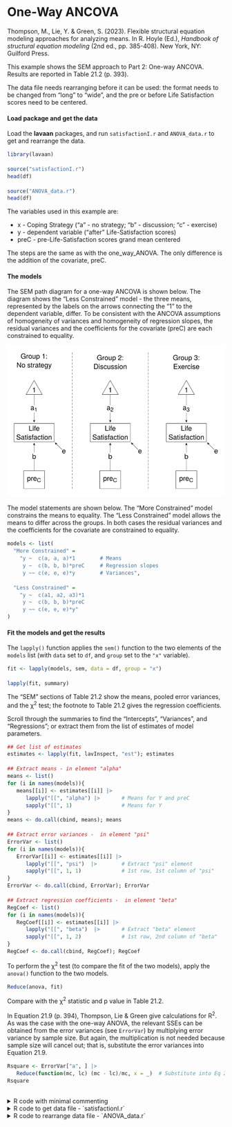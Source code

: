 # One-Way ANCOVA


Thompson, M., Lie, Y. & Green, S. (2023). Flexible structural equation
modeling approaches for analyzing means. In R. Hoyle (Ed.), *Handbook of
structural equation modeling* (2nd ed., pp. 385-408). New York, NY:
Guilford Press.

This example shows the SEM approach to Part 2: One-way ANCOVA. Results
are reported in Table 21.2 (p. 393).

The data file needs rearranging before it can be used: the format needs
to be changed from “long” to “wide”, and the pre or before Life
Satisfaction scores need to be centered.

#### Load package and get the data

Load the **lavaan** packages, and run `satisfactionI.r` and
`ANOVA_data.r` to get and rearrange the data.

``` r
library(lavaan)

source("satisfactionI.r")
head(df)

source("ANOVA_data.r")
head(df)
```

The variables used in this example are:

- x - Coping Strategy (“a” - no strategy; “b” - discussion; “c” -
  exercise)
- y - dependent variable (“after” Life-Satisfaction scores)
- preC - pre-Life-Satisfaction scores grand mean centered

The steps are the same as with the one_way_ANOVA. The only difference is
the addition of the covariate, preC.

#### The models

The SEM path diagram for a one-way ANCOVA is shown below. The diagram
shows the “Less Constrained” model - the three means, represented by the
labels on the arrows connecting the “1” to the dependent variable,
differ. To be consistent with the ANCOVA assumptions of homogeneity of
variances and homogeneity of regression slopes, the residual variances
and the coefficients for the covariate (preC) are each constrained to
equality.

<img src="images/one_way_ANCOVA.svg" data-fig-align="center" />

The model statements are shown below. The “More Constrained” model
constrains the means to equality. The “Less Constrained” model allows
the means to differ across the groups. In both cases the residual
variances and the coefficients for the covariate are constrained to
equality.

``` r
models <- list(
  "More Constrained" =
    "y ~  c(a, a, a)*1        # Means
     y ~  c(b, b, b)*preC     # Regression slopes
     y ~~ c(e, e, e)*y        # Variances",

  "Less Constrained" =
    "y ~  c(a1, a2, a3)*1
     y ~  c(b, b, b)*preC
     y ~~ c(e, e, e)*y"
)
```

#### Fit the models and get the results

The `lapply()` function applies the `sem()` function to the two elements
of the `models` list (with `data` set to `df`, and `group` set to the
`"x"` variable).

``` r
fit <- lapply(models, sem, data = df, group = "x")

lapply(fit, summary)
```

The “SEM” sections of Table 21.2 show the means, pooled error variances,
and the $\upchi$<sup>2</sup> test; the footnote to Table 21.2 gives the
regression coefficients.

Scroll through the summaries to find the “Intercepts”, “Variances”, and
“Regressions”; or extract them from the list of estimates of model
parameters.

``` r
## Get list of estimates
estimates <- lapply(fit, lavInspect, "est"); estimates

## Extract means - in element "alpha"
means <- list()
for (i in names(models)){
   means[[i]] <- estimates[[i]] |>
      lapply("[[", "alpha") |>       # Means for Y and preC
      sapply("[[", 1)                # Means for Y
}
means <- do.call(cbind, means); means

## Extract error variances -  in element "psi"
ErrorVar <- list()
for (i in names(models)){
   ErrorVar[[i]] <- estimates[[i]] |>
      lapply("[[", "psi")  |>        # Extract "psi" element
      sapply("[[", 1, 1)             # 1st row, 1st column of "psi"
}
ErrorVar <- do.call(cbind, ErrorVar); ErrorVar

## Extract regression coefficients -  in element "beta"
RegCoef <- list()
for (i in names(models)){
   RegCoef[[i]] <- estimates[[i]] |>
      lapply("[[", "beta")  |>       # Extract "beta" element
      sapply("[[", 1, 2)             # 1st row, 2nd column of "beta"
}
RegCoef <- do.call(cbind, RegCoef); RegCoef
```

To perform the $\upchi$<sup>2</sup> test (to compare the fit of the two
models), apply the `anova()` function to the two models.

``` r
Reduce(anova, fit)
```

Compare with the $\upchi$<sup>2</sup> statistic and p value in Table
21.2.

In Equation 21.9 (p. 394), Thompson, Lie & Green give calculations for
R<sup>2</sup>. As was the case with the one-way ANOVA, the relevant SSEs
can be obtained from the error variances (see `ErrorVar`) by multiplying
error variance by sample size. But again, the multiplication is not
needed because sample size will cancel out; that is, substitute the
error variances into Equation 21.9.

``` r
Rsquare <- ErrorVar["a", ] |>
   Reduce(function(mc, lc) (mc - lc)/mc, x = _)  # Substitute into Eq 21.9
Rsquare
```

<br />

<details class="code-fold">
<summary>R code with minimal commenting</summary>

``` r
## One-way ANCOVA
##
## Thompson, M., Lie, Y. & Green, S. (2023). Flexible structural equation modeling
## approaches for analyzing means. In R. Hoyle (Ed.), Handbook of structural
## equation modeling (2nd ed., pp. 385-408). New York, NY: Guilford Press.

## Load package
library(lavaan)

## Get the data
source("satisfactionI.r")
head(df)

## Rearrange the data file
source("ANOVA_data.r")
head(df)

## The models
models <- list(
  "More Constrained" =
    "y ~  c(a, a, a)*1        # Means
     y ~  c(b, b, b)*preC     # Regression slopes
     y ~~ c(e, e, e)*y        # Variances",

  "Less Constrained" =
    "y ~  c(a1, a2, a3)*1
     y ~  c(b, b, b)*preC
     y ~~ c(e, e, e)*y"
)

## Fit the models
fit <- lapply(models, sem, data = df, group = "x")

## Get model summaries
## Check results with "SEM" section of Table 21.2
lapply(fit, summary)

## Extract means, variances, and regression coefficients from list of estimates
## Get list of estimates
estimates <- lapply(fit, lavInspect, "est"); estimates

## Extract means - in element "alpha"
means <- list()
for (i in names(models)){
   means[[i]] <- estimates[[i]] |>
      lapply("[[", "alpha") |>       # Means for Y and preC
      sapply("[[", 1)                # Means for Y
}
means <- do.call(cbind, means); means

## Extract error variances -  in element "psi"
ErrorVar <- list()
for (i in names(models)){
   ErrorVar[[i]] <- estimates[[i]] |>
      lapply("[[", "psi")  |>        # Extract "psi" element
      sapply("[[", 1, 1)             # 1st row, 1st column of "psi"
}
ErrorVar <- do.call(cbind, ErrorVar); ErrorVar

## Extract regression coefficients -  in element "beta"
RegCoef <- list()
for (i in names(models)){
   RegCoef[[i]] <- estimates[[i]] |>
      lapply("[[", "beta")  |>       # Extract "beta" element
      sapply("[[", 1, 2)             # 1st row, 2nd column of "beta"
}
RegCoef <- do.call(cbind, RegCoef); RegCoef

## Contrast model fits
## Check with chi sq statistic and p value in Table 21.2
Reduce(anova, fit)

## R square
## Check with Equation 21.9
Rsquare <- ErrorVar["a", ] |>
   Reduce(function(mc, lc) (mc - lc)/mc, x = _)  # Substitute into Eq 21.9
Rsquare
```

</details>

<details class="code-fold">
<summary>R code to get data file - `satisfactionI.r`</summary>

``` r
### Data for Tables 21.1, 21.2, 21.3, 21.4 ###

df <- structure(list(x = c("a", "a", "a", "a", "a", "a", "a", "a", 
"a", "a", "a", "a", "a", "a", "a", "a", "a", "a", "b", "b", "b", 
"b", "b", "b", "b", "b", "b", "b", "b", "b", "c", "c", "c", "c", 
"c", "c", "c", "c", "c", "c", "c", "c", "c", "c", "c", "c", "c", 
"c"), g = c("m", "m", "m", "m", "m", "m", "f", "f", "f", "m", 
"m", "m", "m", "m", "m", "f", "f", "f", "m", "m", "m", "f", "f", 
"f", "m", "m", "m", "f", "f", "f", "m", "m", "m", "f", "f", "f", 
"f", "f", "f", "m", "m", "m", "f", "f", "f", "f", "f", "f"), 
    c = c("before", "before", "before", "before", "before", "before", 
    "before", "before", "before", "after", "after", "after", 
    "after", "after", "after", "after", "after", "after", "before", 
    "before", "before", "before", "before", "before", "after", 
    "after", "after", "after", "after", "after", "before", "before", 
    "before", "before", "before", "before", "before", "before", 
    "before", "after", "after", "after", "after", "after", "after", 
    "after", "after", "after"), y = c(21, 19, 22, 21, 24, 23, 
    21, 24, 23, 22, 22, 24, 25, 27, 30, 22, 23, 24, 23, 23, 21, 
    19, 22, 21, 30, 26, 22, 25, 26, 27, 27, 25, 24, 25, 23, 22, 
    23, 28, 26, 34, 30, 26, 26, 27, 28, 29, 40, 42)), class = "data.frame", row.names = c(NA, 
-48L))


head(df)

## x - Coping Strategy (a - No strategy; b - Discussion; c - Exercise)
## g - Gender
## c - before/after 
## y - dependent variable (Life Satisfaction)
```

</details>

<details class="code-fold">
<summary>R code to rearrange data file - `ANOVA_data.r`</summary>

``` r
### Data for Tables 21.1, 21.2, 21.3, 21.4 ###

## Reshape data - long to wide
tab <- 0.5 * table(df$x)  # in each condition
df$id <- c(rep(1:tab[1], 2), rep(1:tab[2], 2), rep(1:tab[3], 2))  # id variable 

df <- reshape(df, timevar = "c", idvar = c("id", "x", "g"), varying = c("pre", "y"), 
   direction = "wide")

df <- within(df, {
## Grand mean centered "pre" - the before scores
   preC <- scale(pre, scale = FALSE)

## Drop the id variable
   id <- NULL

## Gender X Coping Strategy interaction
  sg <- interaction(x, g, sep = "")

## Dummy variables to use in regression analysis
## Dummy variables for "Coping Startegy"
   dummies1 <- model.matrix(~ x - 1)

## Dummy variables for interaction
   dummies2 <- model.matrix(~ sg - 1)
})

## Unnest the nested 'dummies' matrices, and rename their colomns
df <- do.call(data.frame, df)
names(df) <- gsub("dummies1.x", "", names(df))
names(df) <- gsub("dummies2.sg", "", names(df))
```

</details>
